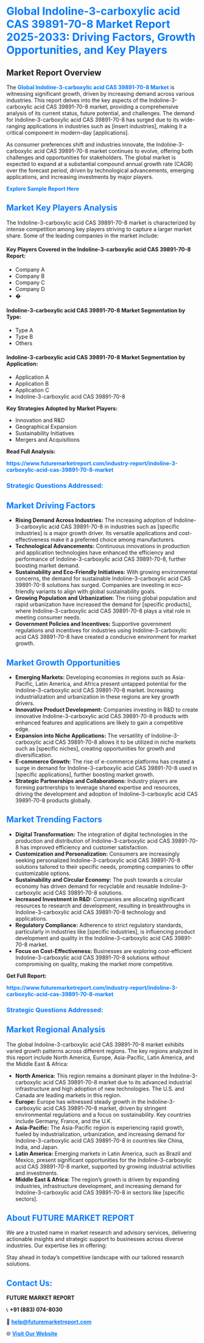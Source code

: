 <h1 style="color: #007BFF;">Global Indoline-3-carboxylic acid CAS 39891-70-8 Market Report 2025-2033: Driving Factors, Growth Opportunities, and Key Players</h1>

<section id="overview">
<h2>Market Report Overview</h2>
<p>The <a href="https://www.futuremarketreport.com/industry-report/indoline-3-carboxylic-acid-cas-39891-70-8-market" style="color: #007BFF; text-decoration: none;"><strong>Global Indoline-3-carboxylic acid CAS 39891-70-8 Market</strong></a> is witnessing significant growth, driven by increasing demand across various industries. This report delves into the key aspects of the Indoline-3-carboxylic acid CAS 39891-70-8 market, providing a comprehensive analysis of its current status, future potential, and challenges. The demand for Indoline-3-carboxylic acid CAS 39891-70-8 has surged due to its wide-ranging applications in industries such as [insert industries], making it a critical component in modern-day [applications].</p>
<p>As consumer preferences shift and industries innovate, the Indoline-3-carboxylic acid CAS 39891-70-8 market continues to evolve, offering both challenges and opportunities for stakeholders. The global market is expected to expand at a substantial compound annual growth rate (CAGR) over the forecast period, driven by technological advancements, emerging applications, and increasing investments by major players.</p>
</section>

<section id="overview">
<p><a href="https://www.futuremarketreport.com/request-sample/reportId=112293" style="color: #007BFF; text-decoration: none;"><strong>Explore Sample Report Here</strong></a></p>
</section>

<section id="key-players">
<h2 style="color: #007BFF;">Market Key Players Analysis</h2>
<p>The Indoline-3-carboxylic acid CAS 39891-70-8 market is characterized by intense competition among key players striving to capture a larger market share. Some of the leading companies in the market include:</p>
<h4>Key Players Covered in the Indoline-3-carboxylic acid CAS 39891-70-8 Report:</h4>
<ul><li>Company A</li><li>Company B</li><li>Company C</li><li>Company D</li><li>�</li></ul>
<h4>Indoline-3-carboxylic acid CAS 39891-70-8 Market Segmentation by Type:</h4>
<ul><li>Type A</li><li>Type B</li><li>Others</li></ul>

<h4>Indoline-3-carboxylic acid CAS 39891-70-8 Market Segmentation by Application:</h4>
<ul><li>Application A</li><li>Application B</li><li>Application C</li><li>Indoline-3-carboxylic acid CAS 39891-70-8</li></ul>
<p><strong>Key Strategies Adopted by Market Players:</strong></p>
<ul>
<li>Innovation and R&D</li>
<li>Geographical Expansion</li>
<li>Sustainability Initiatives</li>
<li>Mergers and Acquisitions</li>
</ul>
</section>

<section>
<p><strong>Read Full Analysis: </strong></p><a href="https://www.futuremarketreport.com/industry-report/indoline-3-carboxylic-acid-cas-39891-70-8-market" style="color: #007BFF; text-decoration: none;"><strong>https://www.futuremarketreport.com/industry-report/indoline-3-carboxylic-acid-cas-39891-70-8-market</strong></a>
<h3 style="color: #007BFF;">Strategic Questions Addressed:</h3>
</section>

<section id="driving-factors">
<h2 style="color: #007BFF;">Market Driving Factors</h2>
<ul>
<li><strong>Rising Demand Across Industries:</strong> The increasing adoption of Indoline-3-carboxylic acid CAS 39891-70-8 in industries such as [specific industries] is a major growth driver. Its versatile applications and cost-effectiveness make it a preferred choice among manufacturers.</li>
<li><strong>Technological Advancements:</strong> Continuous innovations in production and application technologies have enhanced the efficiency and performance of Indoline-3-carboxylic acid CAS 39891-70-8, further boosting market demand.</li>
<li><strong>Sustainability and Eco-Friendly Initiatives:</strong> With growing environmental concerns, the demand for sustainable Indoline-3-carboxylic acid CAS 39891-70-8 solutions has surged. Companies are investing in eco-friendly variants to align with global sustainability goals.</li>
<li><strong>Growing Population and Urbanization:</strong> The rising global population and rapid urbanization have increased the demand for [specific products], where Indoline-3-carboxylic acid CAS 39891-70-8 plays a vital role in meeting consumer needs.</li>
<li><strong>Government Policies and Incentives:</strong> Supportive government regulations and incentives for industries using Indoline-3-carboxylic acid CAS 39891-70-8 have created a conducive environment for market growth.</li>
</ul>
</section>

<section id="growth-opportunities">
<h2 style="color: #007BFF;">Market Growth Opportunities</h2>
<ul>
<li><strong>Emerging Markets:</strong> Developing economies in regions such as Asia-Pacific, Latin America, and Africa present untapped potential for the Indoline-3-carboxylic acid CAS 39891-70-8 market. Increasing industrialization and urbanization in these regions are key growth drivers.</li>
<li><strong>Innovative Product Development:</strong> Companies investing in R&D to create innovative Indoline-3-carboxylic acid CAS 39891-70-8 products with enhanced features and applications are likely to gain a competitive edge.</li>
<li><strong>Expansion into Niche Applications:</strong> The versatility of Indoline-3-carboxylic acid CAS 39891-70-8 allows it to be utilized in niche markets such as [specific niches], creating opportunities for growth and diversification.</li>
<li><strong>E-commerce Growth:</strong> The rise of e-commerce platforms has created a surge in demand for Indoline-3-carboxylic acid CAS 39891-70-8 used in [specific applications], further boosting market growth.</li>
<li><strong>Strategic Partnerships and Collaborations:</strong> Industry players are forming partnerships to leverage shared expertise and resources, driving the development and adoption of Indoline-3-carboxylic acid CAS 39891-70-8 products globally.</li>
</ul>
</section>

<section id="trending-factors">
<h2 style="color: #007BFF;">Market Trending Factors</h2>
<ul>
<li><strong>Digital Transformation:</strong> The integration of digital technologies in the production and distribution of Indoline-3-carboxylic acid CAS 39891-70-8 has improved efficiency and customer satisfaction.</li>
<li><strong>Customization and Personalization:</strong> Consumers are increasingly seeking personalized Indoline-3-carboxylic acid CAS 39891-70-8 solutions tailored to their specific needs, prompting companies to offer customizable options.</li>
<li><strong>Sustainability and Circular Economy:</strong> The push towards a circular economy has driven demand for recyclable and reusable Indoline-3-carboxylic acid CAS 39891-70-8 solutions.</li>
<li><strong>Increased Investment in R&D:</strong> Companies are allocating significant resources to research and development, resulting in breakthroughs in Indoline-3-carboxylic acid CAS 39891-70-8 technology and applications.</li>
<li><strong>Regulatory Compliance:</strong> Adherence to strict regulatory standards, particularly in industries like [specific industries], is influencing product development and quality in the Indoline-3-carboxylic acid CAS 39891-70-8 market.</li>
<li><strong>Focus on Cost-Effectiveness:</strong> Businesses are exploring cost-efficient Indoline-3-carboxylic acid CAS 39891-70-8 solutions without compromising on quality, making the market more competitive.</li>
</ul>
</section>

<section>
<p><strong>Get Full Report: </strong></p><a href="https://www.futuremarketreport.com/industry-report/indoline-3-carboxylic-acid-cas-39891-70-8-market" style="color: #007BFF; text-decoration: none;"><strong>https://www.futuremarketreport.com/industry-report/indoline-3-carboxylic-acid-cas-39891-70-8-market</strong></a>
<h3 style="color: #007BFF;">Strategic Questions Addressed:</h3>
</section>


<section id="regional-analysis">
<h2 style="color: #007BFF;">Market Regional Analysis</h2>
<p>The global Indoline-3-carboxylic acid CAS 39891-70-8 market exhibits varied growth patterns across different regions. The key regions analyzed in this report include North America, Europe, Asia-Pacific, Latin America, and the Middle East & Africa:</p>
<ul>
<li><strong>North America:</strong> This region remains a dominant player in the Indoline-3-carboxylic acid CAS 39891-70-8 market due to its advanced industrial infrastructure and high adoption of new technologies. The U.S. and Canada are leading markets in this region.</li>
<li><strong>Europe:</strong> Europe has witnessed steady growth in the Indoline-3-carboxylic acid CAS 39891-70-8 market, driven by stringent environmental regulations and a focus on sustainability. Key countries include Germany, France, and the U.K.</li>
<li><strong>Asia-Pacific:</strong> The Asia-Pacific region is experiencing rapid growth, fueled by industrialization, urbanization, and increasing demand for Indoline-3-carboxylic acid CAS 39891-70-8 in countries like China, India, and Japan.</li>
<li><strong>Latin America:</strong> Emerging markets in Latin America, such as Brazil and Mexico, present significant opportunities for the Indoline-3-carboxylic acid CAS 39891-70-8 market, supported by growing industrial activities and investments.</li>
<li><strong>Middle East & Africa:</strong> The region’s growth is driven by expanding industries, infrastructure development, and increasing demand for Indoline-3-carboxylic acid CAS 39891-70-8 in sectors like [specific sectors].</li>
</ul>
</section>

<footer>
<h2 style="color: #007BFF;">About FUTURE MARKET REPORT</h2>
<p>We are a trusted name in market research and advisory services, delivering actionable insights and strategic support to businesses across diverse industries. Our expertise lies in offering:</p>

<p>Stay ahead in today’s competitive landscape with our tailored research solutions.</p>

<h2 style="color: #007BFF;">Contact Us:</h2>
<p><strong>FUTURE MARKET REPORT</strong></p>
<p>📞 <strong>+91 (883) 074-8030</strong></p>
<p>📧 <strong><a href="mailto:help@futuremarketreport.com" style="color: #007BFF;">help@futuremarketreport.com</a></strong></p>
<p>🌐 <strong><a href="https://www.futuremarketreport.com/" style="color: #007BFF;">Visit Our Website</a></strong></p>
</footer>